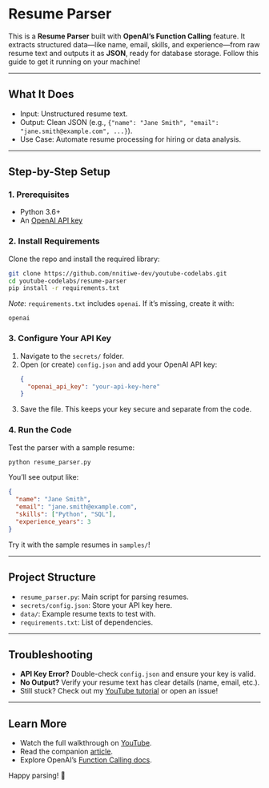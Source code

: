 # Resume Parser

This is a **Resume Parser** built with **OpenAI’s Function Calling** feature. It extracts structured data—like name, email, skills, and experience—from raw resume text and outputs it as **JSON**, ready for database storage. Follow this guide to get it running on your machine!

---

## What It Does
- Input: Unstructured resume text.
- Output: Clean JSON (e.g., `{"name": "Jane Smith", "email": "jane.smith@example.com", ...}`).
- Use Case: Automate resume processing for hiring or data analysis.

---

## Step-by-Step Setup

### 1. Prerequisites
- Python 3.6+
- An [OpenAI API key](https://www.youtube.com/watch?v=OB99E7Y1cMA&pp=ygUVY3JlYXRlIG9wZW5haSBhcGkga2V5)

### 2. Install Requirements
Clone the repo and install the required library:
```bash
git clone https://github.com/nnitiwe-dev/youtube-codelabs.git
cd youtube-codelabs/resume-parser
pip install -r requirements.txt
```
*Note*: `requirements.txt` includes `openai`. If it’s missing, create it with:
```plaintext
openai
```

### 3. Configure Your API Key
1. Navigate to the `secrets/` folder.
2. Open (or create) `config.json` and add your OpenAI API key:
   ```json
   {
     "openai_api_key": "your-api-key-here"
   }
   ```
3. Save the file. This keeps your key secure and separate from the code.

### 4. Run the Code
Test the parser with a sample resume:
```bash
python resume_parser.py
```
You’ll see output like:
```json
{
  "name": "Jane Smith",
  "email": "jane.smith@example.com",
  "skills": ["Python", "SQL"],
  "experience_years": 3
}
```
Try it with the sample resumes in `samples/`!

---

## Project Structure
- `resume_parser.py`: Main script for parsing resumes.
- `secrets/config.json`: Store your API key here.
- `data/`: Example resume texts to test with.
- `requirements.txt`: List of dependencies.

---

## Troubleshooting
- **API Key Error?** Double-check `config.json` and ensure your key is valid.
- **No Output?** Verify your resume text has clear details (name, email, etc.).
- Still stuck? Check out my [YouTube tutorial](https://youtu.be/mPc4dc8hj0g) or open an issue!

---

## Learn More
- Watch the full walkthrough on [YouTube](https://youtu.be/mPc4dc8hj0g).
- Read the companion [article]([https://open.substack.com/pub/nnitiwe/p/extracting-data-with-openai-an-introduction]).
- Explore OpenAI’s [Function Calling docs](https://platform.openai.com/docs/guides/function-calling).

Happy parsing! 🚀

